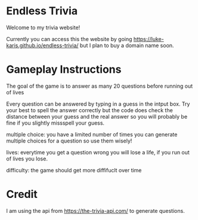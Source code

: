 # Endless Trivia

Welcome to my trivia website!

Currently you can access this the website by going https://luke-karis.github.io/endless-trivia/ but I plan to buy a domain name soon.

# Gameplay Instructions

The goal of the game is to answer as many 20 questions before running out of lives

Every question can be answered by typing in a guess in the intput box. Try your best to spell the answer correctly but the code does check the distance between your guess and the real answer so you will probably be fine if you slightly missspell your guess.

multiple choice: you have a limited number of times you can generate multiple choices for a question so use them wisely!

lives: everytime you get a question wrong you will lose a life, if you run out of lives you lose.

difficulty: the game should get more diffifuclt over time

# Credit

I am using the api from https://the-trivia-api.com/ to generate questions.
